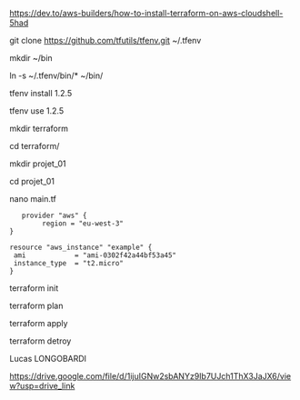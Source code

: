 ﻿https://dev.to/aws-builders/how-to-install-terraform-on-aws-cloudshell-5had

git clone https://github.com/tfutils/tfenv.git ~/.tfenv

mkdir ~/bin

ln -s ~/.tfenv/bin/* ~/bin/

tfenv install 1.2.5

tfenv use 1.2.5

mkdir terraform

cd terraform/

mkdir projet_01

cd projet_01

nano main.tf


       provider "aws" {
            region = "eu-west-3"
    }
    
    resource "aws_instance" "example" {
     ami            = "ami-0302f42a44bf53a45"
     instance_type  = "t2.micro"
    }
    
terraform init

terraform plan

terraform apply

terraform detroy


Lucas LONGOBARDI

https://drive.google.com/file/d/1ijuIGNw2sbANYz9Ib7UJch1ThX3JaJX6/view?usp=drive_link